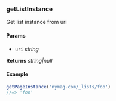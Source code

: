 ### getListInstance

Get list instance from uri

#### Params

* `uri` _string_

**Returns** _string|null_

#### Example

```js
getPageInstance('nymag.com/_lists/foo')
//=> 'foo'

```
